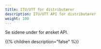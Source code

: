 ```yaml
---
title: ITU/UTT for distributører
description: ITU/UTT API for distributører
weight: 100
---
```


Se sidene under for ønsket API.

{{% children description="false" %}}
